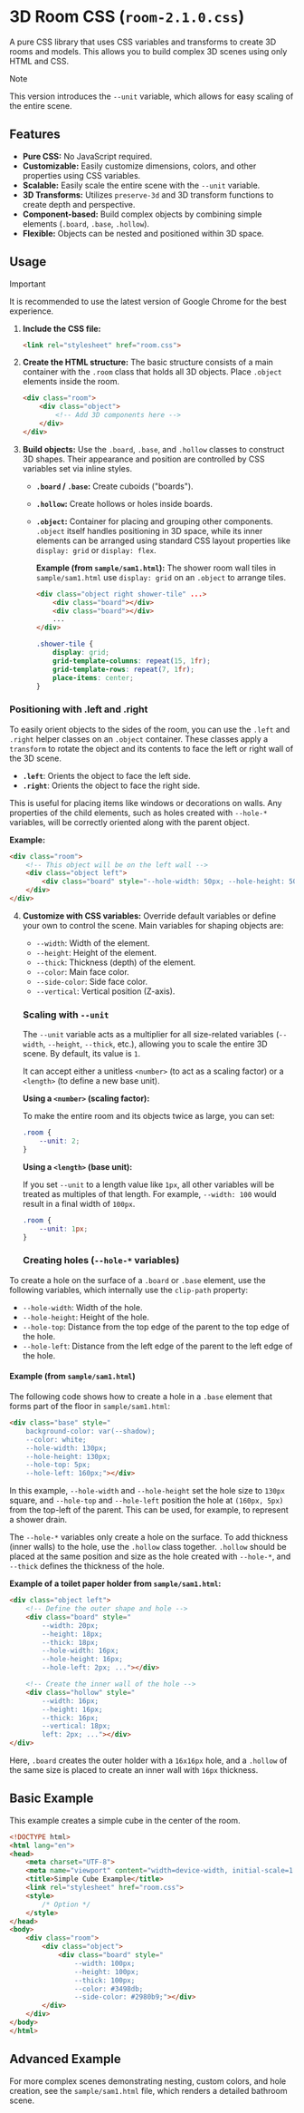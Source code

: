 # 3D Room CSS (`room-2.1.0.css`)

A pure CSS library that uses CSS variables and transforms to create 3D rooms and models. This allows you to build complex 3D scenes using only HTML and CSS.

> [!NOTE]
> This version introduces the `--unit` variable, which allows for easy scaling of the entire scene.

## Features

- **Pure CSS:** No JavaScript required.
- **Customizable:** Easily customize dimensions, colors, and other properties using CSS variables.
- **Scalable:** Easily scale the entire scene with the `--unit` variable.
- **3D Transforms:** Utilizes `preserve-3d` and 3D transform functions to create depth and perspective.
- **Component-based:** Build complex objects by combining simple elements (`.board`, `.base`, `.hollow`).
- **Flexible:** Objects can be nested and positioned within 3D space.

## Usage

> [!IMPORTANT]
> It is recommended to use the latest version of Google Chrome for the best experience.

1.  **Include the CSS file:**
    ```html
    <link rel="stylesheet" href="room.css">
    ```

2.  **Create the HTML structure:**
    The basic structure consists of a main container with the `.room` class that holds all 3D objects. Place `.object` elements inside the room.

    ```html
    <div class="room">
        <div class="object">
            <!-- Add 3D components here -->
        </div>
    </div>
    ```

3.  **Build objects:**
    Use the `.board`, `.base`, and `.hollow` classes to construct 3D shapes. Their appearance and position are controlled by CSS variables set via inline styles.

    - **`.board` / `.base`:** Create cuboids ("boards").
    - **`.hollow`:** Create hollows or holes inside boards.
    - **`.object`:** Container for placing and grouping other components. `.object` itself handles positioning in 3D space, while its inner elements can be arranged using standard CSS layout properties like `display: grid` or `display: flex`.

      **Example (from `sample/sam1.html`):**
      The shower room wall tiles in `sample/sam1.html` use `display: grid` on an `.object` to arrange tiles.

      ```html
      <div class="object right shower-tile" ...>
          <div class="board"></div>
          <div class="board"></div>
          ...
      </div>
      ```

      ```css
      .shower-tile {
          display: grid;
          grid-template-columns: repeat(15, 1fr);
          grid-template-rows: repeat(7, 1fr);
          place-items: center;
      }
      ```

### Positioning with .left and .right

To easily orient objects to the sides of the room, you can use the `.left` and `.right` helper classes on an `.object` container. These classes apply a `transform` to rotate the object and its contents to face the left or right wall of the 3D scene.

- **`.left`**: Orients the object to face the left side.
- **`.right`**: Orients the object to face the right side.

This is useful for placing items like windows or decorations on walls. Any properties of the child elements, such as holes created with `--hole-*` variables, will be correctly oriented along with the parent object.

**Example:**
```html
<div class="room">
    <!-- This object will be on the left wall -->
    <div class="object left">
        <div class="board" style="--hole-width: 50px; --hole-height: 50px;"></div>
    </div>
</div>
```

4.  **Customize with CSS variables:**
    Override default variables or define your own to control the scene. Main variables for shaping objects are:
    - `--width`: Width of the element.
    - `--height`: Height of the element.
    - `--thick`: Thickness (depth) of the element.
    - `--color`: Main face color.
    - `--side-color`: Side face color.
    - `--vertical`: Vertical position (Z-axis).

    ### Scaling with `--unit`

    The `--unit` variable acts as a multiplier for all size-related variables (`--width`, `--height`, `--thick`, etc.), allowing you to scale the entire 3D scene. By default, its value is `1`.

    It can accept either a unitless `<number>` (to act as a scaling factor) or a `<length>` (to define a new base unit).

    **Using a `<number>` (scaling factor):**

    To make the entire room and its objects twice as large, you can set:
    ```css
    .room {
        --unit: 2;
    }
    ```

    **Using a `<length>` (base unit):**

    If you set `--unit` to a length value like `1px`, all other variables will be treated as multiples of that length. For example, `--width: 100` would result in a final width of `100px`.
    ```css
    .room {
        --unit: 1px;
    }
    ```

    ### Creating holes (`--hole-*` variables)

To create a hole on the surface of a `.board` or `.base` element, use the following variables, which internally use the `clip-path` property:

- `--hole-width`: Width of the hole.
- `--hole-height`: Height of the hole.
- `--hole-top`: Distance from the top edge of the parent to the top edge of the hole.
- `--hole-left`: Distance from the left edge of the parent to the left edge of the hole.

#### Example (from `sample/sam1.html`)

The following code shows how to create a hole in a `.base` element that forms part of the floor in `sample/sam1.html`:

```html
<div class="base" style="
    background-color: var(--shadow); 
    --color: white; 
    --hole-width: 130px; 
    --hole-height: 130px; 
    --hole-top: 5px; 
    --hole-left: 160px;"></div>
```

In this example, `--hole-width` and `--hole-height` set the hole size to `130px` square, and `--hole-top` and `--hole-left` position the hole at `(160px, 5px)` from the top-left of the parent. This can be used, for example, to represent a shower drain.

The `--hole-*` variables only create a hole on the surface. To add thickness (inner walls) to the hole, use the `.hollow` class together. `.hollow` should be placed at the same position and size as the hole created with `--hole-*`, and `--thick` defines the thickness of the hole.

**Example of a toilet paper holder from `sample/sam1.html`:**

```html
<div class="object left">
    <!-- Define the outer shape and hole -->
    <div class="board" style="
        --width: 20px; 
        --height: 18px; 
        --thick: 18px; 
        --hole-width: 16px; 
        --hole-height: 16px; 
        --hole-left: 2px; ..."></div>

    <!-- Create the inner wall of the hole -->
    <div class="hollow" style="
        --width: 16px; 
        --height: 16px; 
        --thick: 16px; 
        --vertical: 18px; 
        left: 2px; ..."></div>
</div>
```

Here, `.board` creates the outer holder with a `16x16px` hole, and a `.hollow` of the same size is placed to create an inner wall with `16px` thickness.

## Basic Example

This example creates a simple cube in the center of the room.

```html
<!DOCTYPE html>
<html lang="en">
<head>
    <meta charset="UTF-8">
    <meta name="viewport" content="width=device-width, initial-scale=1.0">
    <title>Simple Cube Example</title>
    <link rel="stylesheet" href="room.css">
    <style>
        /* Option */
    </style>
</head>
<body>
    <div class="room">
        <div class="object">
            <div class="board" style="
                --width: 100px; 
                --height: 100px; 
                --thick: 100px; 
                --color: #3498db; 
                --side-color: #2980b9;"></div>
        </div>
    </div>
</body>
</html>
```

## Advanced Example

For more complex scenes demonstrating nesting, custom colors, and hole creation, see the `sample/sam1.html` file, which renders a detailed bathroom scene.
